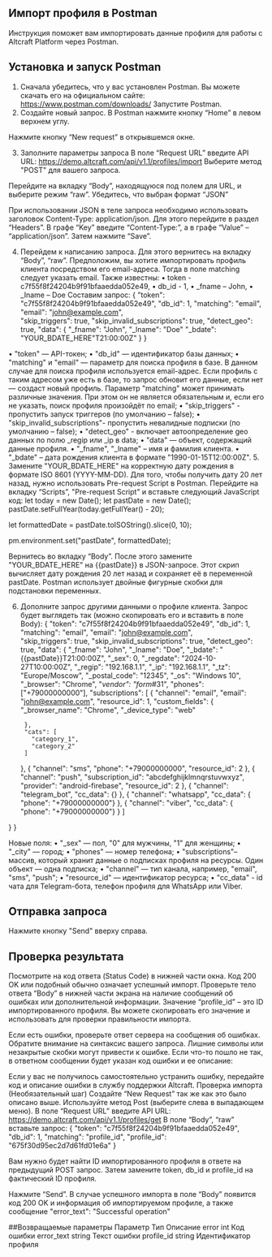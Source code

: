 ## Импорт профиля в Postman
Инструкция поможет вам импортировать данные профиля для работы с Altcraft Platform через Postman. 

## Установка и запуск Postman
1. Сначала убедитесь, что у вас установлен Postman. Вы можете скачать его на официальном сайте: https://www.postman.com/downloads/
Запустите Postman.
2. Создайте новый запрос. В Postman нажмите кнопку “Home” в левом верхнем углу.
 
Нажмите кнопку “New request” в открывшемся окне.
 
3. Заполните параметры запроса
В поле “Request URL” введите API URL: https://demo.altcraft.com/api/v1.1/profiles/import
Выберите метод "POST" для вашего запроса.
 
Перейдите на вкладку “Body”, находящуюся под полем для URL, и выберите режим “raw”. Убедитесь, что выбран формат “JSON”


 
 


При использовании JSON в теле запроса необходимо использовать заголовок Content-Type: application/json.
Для этого перейдите в раздел “Headers”. В графе “Key” введите “Content-Type:”, а в графе “Value” – “application/json”. Затем нажмите “Save”.
 
4. Перейдем к написанию запроса. 
Для этого вернитесь на вкладку “Body”, “raw”. Предположим, вы хотите импортировать профиль клиента посредством его email-адреса. Тогда в поле matching следует указать email. Также известны:
•	token - c7f55f8f24204b9f91bfaaedda052e49,
•	db_id - 1, 
•	_fname – John,
•	_Iname – Doe
Составим запрос:
{
  "token": "c7f55f8f24204b9f91bfaaedda052e49",
  "db_id": 1,
  "matching": "email",
  "email": "john@example.com",  
  "skip_triggers": true,
  "skip_invalid_subscriptions": true,
  "detect_geo": true,
  "data": {
    "_fname": "John",
    "_lname": "Doe"
    "_bdate": "YOUR_BDATE_HERE"T21:00:00Z"
}
}
 
•	"token" — API-токен;
•	"db_id" — идентификатор базы данных;
•	"matching" и "email" — параметр для поиска профиля в базе. В данном случае для поиска профиля используется email-адрес. Если профиль с таким адресом уже есть в базе, то запрос обновит его данные, если нет — создаст новый профиль. Параметр "matching" может принимать различные значения. При этом он не является обязательным и, если его не указать, поиск профиля произойдёт по email;
•	"skip_triggers" - пропустить запуск триггеров
(по умолчанию – false);
•	"skip_invalid_subscriptions"- пропустить невалидные подписки
(по умолчанию – false);
•	"detect_geo" - включает автоопределение geo данных по полю _regip или _ip в data;
•	"data" — объект, содержащий данные профиля. 
•	"_fname", "_lname" – имя и фамилия клиента.
•	"_bdate" – дата рождения клиента в формате "1990-01-15T12:00:00Z".
5. Замените "YOUR_BDATE_HERE" на корректную дату рождения в формате ISO 8601 (YYYY-MM-DD). Для того, чтобы получить дату 20 лет назад, нужно использовать Pre-request Script в Postman. Перейдите на вкладку “Scripts”, "Pre-request Script" и вставьте следующий JavaScript код:
let today = new Date();
let pastDate = new Date();
pastDate.setFullYear(today.getFullYear() - 20);

let formattedDate = pastDate.toISOString().slice(0, 10);

pm.environment.set("pastDate", formattedDate);

 
Вернитесь во вкладку “Body”. После этого замените "YOUR_BDATE_HERE" на {{pastDate}} в JSON-запросе. Этот скрип вычисляет дату рождения 20 лет назад и сохраняет её в переменной pastDate. Postman использует двойные фигурные скобки для подстановки переменных.
 
6. Дополните запрос другими данными о профиле клиента.
Запрос будет выглядеть так (можно скопировать его и вставить в поле Body):
{
  "token": "c7f55f8f24204b9f91bfaaedda052e49",
  "db_id": 1,
  "matching": "email",
  "email": "john@example.com",  
  "skip_triggers": true,
  "skip_invalid_subscriptions": true,
  "detect_geo": true,
  "data": {
    "_fname": "John",
    "_lname": "Doe",
    "_bdate": "{{pastDate}}T21:00:00Z", 
    "_sex": 0,
    "_regdate": "2024-10-27T10:00:00Z",
    "_regip": "192.168.1.1",
    "_ip": "192.168.1.1",
    "_tz": "Europe/Moscow",
    "_postal_code": "12345",
    "_os": "Windows 10",
    "_browser": "Chrome",
    "_vendor": "form_#31",
    "phones": ["+79000000000"],
    "subscriptions": [
      {
        "channel": "email",
        "email": "john@example.com",
        "resource_id": 1,
        "custom_fields": {
          "_browser_name": "Chrome",
          "_device_type": "web"

        },
        "cats": [
          "category_1",
          "category_2"
        ]
      },
      {
        "channel": "sms",
        "phone": "+79000000000",
        "resource_id": 2
      },
      {
        "channel": "push",
        "subscription_id": "abcdefghijklmnqrstuvwxyz",
        "provider": "android-firebase",
        "resource_id": 2
      },
      {
        "channel": "telegram_bot",
        "cc_data": {} 
      },
      {
        "channel": "whatsapp",
        "cc_data": {
            "phone": "+79000000000"} 
      },
      {
        "channel": "viber",
        "cc_data": {
            "phone": "+79000000000"} 
      }
    ]

  }
}

Новые поля:
•	"_sex" — пол, "0" для мужчины, "1" для женщины;
•	"_city" — город;
•	"phones" — номер телефона; 
•	"subscriptions"– массив, который хранит данные о подписках профиля на ресурсы. Один объект — одна подписка;
•	"channel" — тип канала, например, "email", "sms", "push";
•	"resource_id" — идентификатор ресурса;
•	"cc_data" - id чата для Telegram-бота, телефон профиля для WhatsApp или Viber.
## Отправка запроса
Нажмите кнопку "Send" вверху справа.
 
## Проверка результата
Посмотрите на код ответа (Status Code) в нижней части окна. Код 200 OK или подобный обычно означает успешный импорт. 
Проверьте тело ответа “Body” в нижней части экрана на наличие сообщений об ошибках или дополнительной информации. Значение “profile_id” –  это ID импортированного профиля. Вы можете скопировать его значение и использовать для проверки правильности импорта.
 
Если есть ошибки, проверьте ответ сервера на сообщения об ошибках. Обратите внимание на синтаксис вашего запроса. Лишние символы или незакрытые скобки могут привести к ошибке.
Если что-то пошло не так, в ответном сообщении будет указан код ошибки и ее описание:
 
Если у вас не получилось самостоятельно устранить ошибку, передайте код и описание ошибки в службу поддержки Altcraft.
Проверка импорта (Необязательный шаг)
Создайте “New Request” так же как это было описано выше. Используйте метод Post (выберите слева в выпадающем меню). 
В поле “Request URL” введите API URL: https://demo.altcraft.com/api/v1.1/profiles/get
В поле “Body”, “raw” вставьте запрос:
{
    "token": "c7f55f8f24204b9f91bfaaedda052e49",
    "db_id": 1,
    "matching": "profile_id",
    "profile_id": "675f30d95ec2d7d61fd01e6a"
}

Вам нужно будет найти ID импортированного профиля в ответе на предыдущий POST запрос. Затем замените token, db_id и profile_id на фактический ID профиля.
 
Нажмите “Send”. В случае успешного импорта в поле “Body” появится код 200 OK и информация об импортируемом профиле, а также сообщение "error_text": "Successful operation"

 
 

##Возвращаемые параметры
Параметр	Тип	Описание
error	int	Код ошибки
error_text	string	Текст ошибки
profile_id	string	Идентификатор профиля



